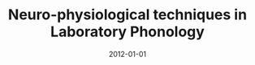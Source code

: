 ---
title: "Neuro-physiological techniques in Laboratory Phonology"
collection: publications
permalink: /publication/2012_neuro-physiological-techniques-in-laboratory-phono
date: 2012-01-01
year: 2012
venue: 'Handbook in Laboratory Phonology'
authors: 'Idsardi W &amp; Poeppel D'
number: '16'
citation: 'Idsardi W &amp; Poeppel D (2012). Neuro-physiological techniques in Laboratory Phonology. In: Handbook in Laboratory Phonology.'
category: 'chapter'
editor: 'Cohn (ed.)'
---